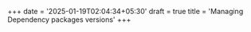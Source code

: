 +++
date = '2025-01-19T02:04:34+05:30'
draft = true
title = 'Managing Dependency packages versions'
+++
